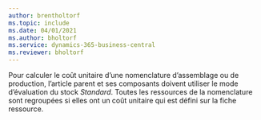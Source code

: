 ```yaml
---
author: brentholtorf
ms.topic: include
ms.date: 04/01/2021
ms.author: bholtorf
ms.service: dynamics-365-business-central
ms.reviewer: bholtorf
---
```

Pour calculer le coût unitaire d’une nomenclature d’assemblage ou de production, l’article parent et ses composants doivent utiliser le mode d’évaluation du stock *Standard*. Toutes les ressources de la nomenclature sont regroupées si elles ont un coût unitaire qui est défini sur la fiche ressource.
